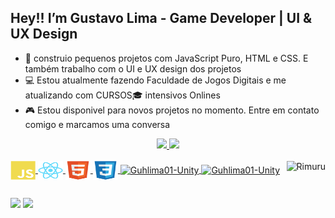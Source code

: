 ## Hey!! I’m Gustavo Lima - Game Developer | UI & UX Design

- 🌱 construio pequenos projetos com JavaScript Puro, HTML e CSS. E também trabalho com o UI e UX design dos projetos
- 💻 Estou atualmente fazendo Faculdade de Jogos Digitais e me atualizando com CURSOS🎓 intensivos Onlines
- 🎮 Estou disponivel para novos projetos no momento. Entre em contato comigo e marcamos uma conversa

<div align="center">
  <a href="https://github.com/rafaballerini">
  <img height="180em" src="https://github-readme-stats.vercel.app/api?username=rlgustavo&show_icons=true&theme=midnight-purple&include_all_commits=true&count_private=true"/>
  <img height="180em" src="https://github-readme-stats.vercel.app/api/top-langs/?username=rlgustavo&layout=compact&langs_count=7&theme=midnight-purple"/>
</div>

<div style="display: inline_block"><br>
  <img align="center" alt="Guhlima01-Js" height="30" width="40" src="https://raw.githubusercontent.com/devicons/devicon/master/icons/javascript/javascript-plain.svg">
  <img align="center" alt="Guhlima01-React" height="30" width="40" src="https://raw.githubusercontent.com/devicons/devicon/master/icons/react/react-original.svg">
  <img align="center" alt="Guhlima01-HTML" height="30" width="40" src="https://raw.githubusercontent.com/devicons/devicon/master/icons/html5/html5-original.svg">
  <img align="center" alt="Guhlima01-CSS" height="30" width="40" src="https://raw.githubusercontent.com/devicons/devicon/master/icons/css3/css3-original.svg">
  <img align="center" alt="Guhlima01-Unity" height="30" width="40" src="https://cdn.jsdelivr.net/gh/devicons/devicon/icons/unity/unity-original.svg">
  <img align="center" alt="Guhlima01-Unity" height="30" width="40" src="https://cdn.jsdelivr.net/gh/devicons/devicon/icons/csharp/csharp-original.svg">
          
  
  <img align="right" alt="Rimuru" height="150" src="https://media.discordapp.net/attachments/1014513707092541513/1014513840366559242/unknown.png?width=676&height=676">

  
</div>
  
##
  
  <div> 
  <a href="https://instagram.com/guhlima01" target="_blank"><img src="https://img.shields.io/badge/-Instagram-%23E4405F?style=for-the-badge&logo=instagram&logoColor=white" target="_blank"></a>
  <a href="https://www.linkedin.com/in/gustavo-rodrigues-1b25591b6/" target="_blank"><img src="https://img.shields.io/badge/-LinkedIn-%230077B5?style=for-the-badge&logo=linkedin&logoColor=white" target="_blank"></a>
  </div> 
